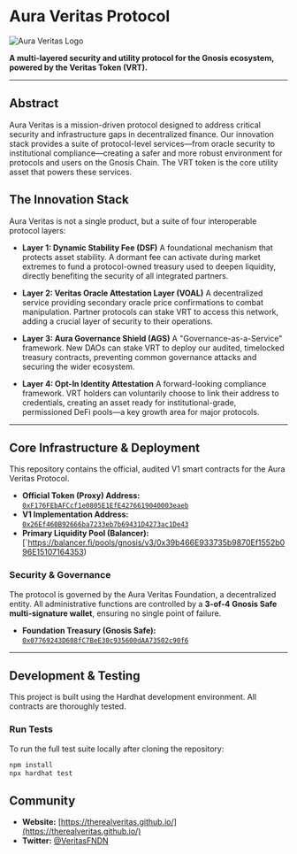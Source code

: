 # Aura Veritas Protocol

![Aura Veritas Logo](https://i.ibb.co/gFdTV9Bq/Veritas.png)

**A multi-layered security and utility protocol for the Gnosis ecosystem, powered by the Veritas Token (VRT).**

---

## Abstract

Aura Veritas is a mission-driven protocol designed to address critical security and infrastructure gaps in decentralized finance. Our innovation stack provides a suite of protocol-level services—from oracle security to institutional compliance—creating a safer and more robust environment for protocols and users on the Gnosis Chain. The VRT token is the core utility asset that powers these services.

## The Innovation Stack

Aura Veritas is not a single product, but a suite of four interoperable protocol layers:

*   **Layer 1: Dynamic Stability Fee (DSF)**
    A foundational mechanism that protects asset stability. A dormant fee can activate during market extremes to fund a protocol-owned treasury used to deepen liquidity, directly benefiting the security of all integrated partners.

*   **Layer 2: Veritas Oracle Attestation Layer (VOAL)**
    A decentralized service providing secondary oracle price confirmations to combat manipulation. Partner protocols can stake VRT to access this network, adding a crucial layer of security to their operations.

*   **Layer 3: Aura Governance Shield (AGS)**
    A "Governance-as-a-Service" framework. New DAOs can stake VRT to deploy our audited, timelocked treasury contracts, preventing common governance attacks and securing the wider ecosystem.

*   **Layer 4: Opt-In Identity Attestation**
    A forward-looking compliance framework. VRT holders can voluntarily choose to link their address to credentials, creating an asset ready for institutional-grade, permissioned DeFi pools—a key growth area for major protocols.

---

## Core Infrastructure & Deployment

This repository contains the official, audited V1 smart contracts for the Aura Veritas Protocol.

*   **Official Token (Proxy) Address:** [`0xF176FEbAFCcf1e0805E1EfE4276619040003eaeb`](https://gnosisscan.io/address/0xF176FEbAFCcf1e0805E1EfE4276619040003eaeb)
*   **V1 Implementation Address:** [`0x26Ef460B92666ba7233eb7b69431D4273ac1De43`](https://gnosisscan.io/address/0x26Ef460B92666ba7233eb7b69431D4273ac1De43)
*   **Primary Liquidity Pool (Balancer):** [`https://balancer.fi/pools/gnosis/v3/0x39b466E933735b9870Ef1552b096E15107164353)

### Security & Governance

The protocol is governed by the Aura Veritas Foundation, a decentralized entity. All administrative functions are controlled by a **3-of-4 Gnosis Safe multi-signature wallet**, ensuring no single point of failure.

*   **Foundation Treasury (Gnosis Safe):** [`0x07769243D608fC7BeE30c935600dAA73502c90f6`](https://gnosisscan.io/address/0x07769243D608fC7BeE30c935600dAA73502c90f6)

---

## Development & Testing

This project is built using the Hardhat development environment. All contracts are thoroughly tested.

### Run Tests
To run the full test suite locally after cloning the repository:
```bash
npm install
npx hardhat test
```

## Community

*   **Website:** [https://therealveritas.github.io/](https://therealveritas.github.io/)
*   **Twitter:** [@VeritasFNDN](https://x.com/VeritasFNDN)

